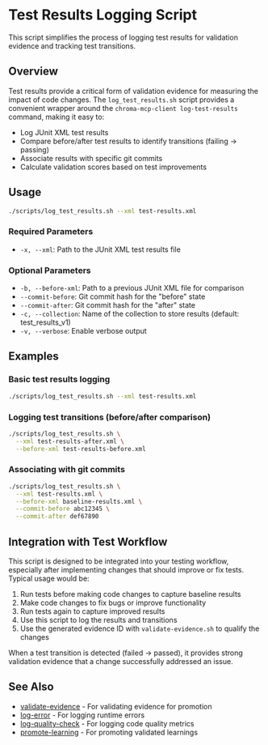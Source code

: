 # Test Results Logging Script

This script simplifies the process of logging test results for validation evidence and tracking test transitions.

## Overview

Test results provide a critical form of validation evidence for measuring the impact of code changes. The `log_test_results.sh` script provides a convenient wrapper around the `chroma-mcp-client log-test-results` command, making it easy to:

- Log JUnit XML test results
- Compare before/after test results to identify transitions (failing → passing)
- Associate results with specific git commits
- Calculate validation scores based on test improvements

## Usage

```bash
./scripts/log_test_results.sh --xml test-results.xml
```

### Required Parameters

- `-x, --xml`: Path to the JUnit XML test results file

### Optional Parameters

- `-b, --before-xml`: Path to a previous JUnit XML file for comparison
- `--commit-before`: Git commit hash for the "before" state
- `--commit-after`: Git commit hash for the "after" state
- `-c, --collection`: Name of the collection to store results (default: test_results_v1)
- `-v, --verbose`: Enable verbose output

## Examples

### Basic test results logging

```bash
./scripts/log_test_results.sh --xml test-results.xml
```

### Logging test transitions (before/after comparison)

```bash
./scripts/log_test_results.sh \
  --xml test-results-after.xml \
  --before-xml test-results-before.xml
```

### Associating with git commits

```bash
./scripts/log_test_results.sh \
  --xml test-results.xml \
  --before-xml baseline-results.xml \
  --commit-before abc12345 \
  --commit-after def67890
```

## Integration with Test Workflow

This script is designed to be integrated into your testing workflow, especially after implementing changes that should improve or fix tests. Typical usage would be:

1. Run tests before making code changes to capture baseline results
2. Make code changes to fix bugs or improve functionality
3. Run tests again to capture improved results
4. Use this script to log the results and transitions
5. Use the generated evidence ID with `validate-evidence.sh` to qualify the changes

When a test transition is detected (failed → passed), it provides strong validation evidence that a change successfully addressed an issue.

## See Also

- [validate-evidence](validate-evidence.md) - For validating evidence for promotion
- [log-error](log-error.md) - For logging runtime errors
- [log-quality-check](log-quality-check.md) - For logging code quality metrics
- [promote-learning](promote-learning.md) - For promoting validated learnings
